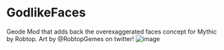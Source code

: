 # GodlikeFaces

Geode Mod that adds back the overexaggerated faces concept for Mythic by Robtop.
Art by @RobtopGemes on twitter!
![image](https://github.com/AdyaGMD/GodLikeFaces/assets/114347520/4a82ab79-fc3d-4fa1-8755-c939d8b5c096)
